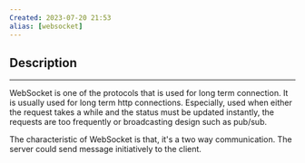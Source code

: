 ```yaml
---
Created: 2023-07-20 21:53
alias: [websocket]
---
```

## Description
---

WebSocket is one of the protocols that is used for long term connection. It is usually used for long term http connections. Especially, used when either the request takes a while and the status must be updated instantly, the requests are too frequently or broadcasting design such as pub/sub.

The characteristic of WebSocket is that, it's a two way communication. The server could send message initiatively to the client.
